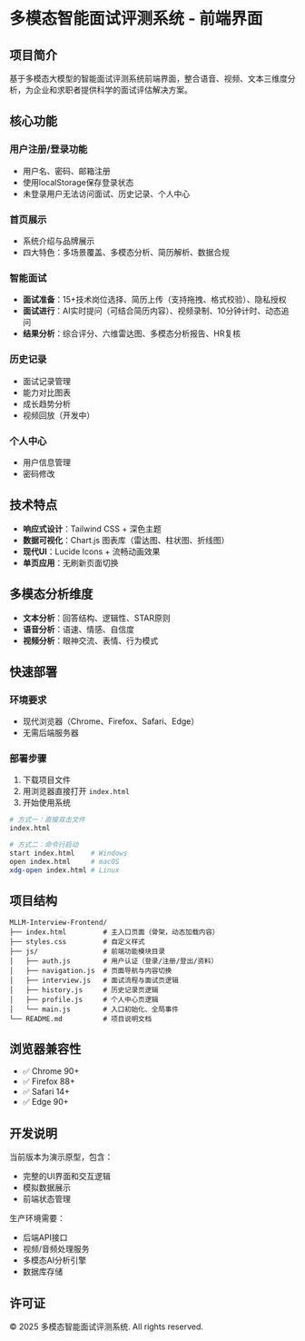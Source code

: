 # 多模态智能面试评测系统 - 前端界面

## 项目简介

基于多模态大模型的智能面试评测系统前端界面，整合语音、视频、文本三维度分析，为企业和求职者提供科学的面试评估解决方案。

## 核心功能

### 用户注册/登录功能
- 用户名、密码、邮箱注册
- 使用localStorage保存登录状态
- 未登录用户无法访问面试、历史记录、个人中心

### 首页展示
- 系统介绍与品牌展示
- 四大特色：多场景覆盖、多模态分析、简历解析、数据合规

### 智能面试
- **面试准备**：15+技术岗位选择、简历上传（支持拖拽、格式校验）、隐私授权
- **面试进行**：AI实时提问（可结合简历内容）、视频录制、10分钟计时、动态追问
- **结果分析**：综合评分、六维雷达图、多模态分析报告、HR复核

### 历史记录
- 面试记录管理
- 能力对比图表
- 成长趋势分析
- 视频回放（开发中）

### 个人中心
- 用户信息管理
- 密码修改

## 技术特点

- **响应式设计**：Tailwind CSS + 深色主题
- **数据可视化**：Chart.js 图表库（雷达图、柱状图、折线图）
- **现代UI**：Lucide Icons + 流畅动画效果
- **单页应用**：无刷新页面切换

## 多模态分析维度

- **文本分析**：回答结构、逻辑性、STAR原则
- **语音分析**：语速、情感、自信度
- **视频分析**：眼神交流、表情、行为模式

## 快速部署

### 环境要求
- 现代浏览器（Chrome、Firefox、Safari、Edge）
- 无需后端服务器

### 部署步骤
1. 下载项目文件
2. 用浏览器直接打开 `index.html`
3. 开始使用系统

```bash
# 方式一：直接双击文件
index.html

# 方式二：命令行启动
start index.html    # Windows
open index.html     # macOS
xdg-open index.html # Linux
```

## 项目结构

```
MLLM-Interview-Frontend/
├── index.html         # 主入口页面（骨架，动态加载内容）
├── styles.css         # 自定义样式
├── js/                # 前端功能模块目录
│   ├── auth.js        # 用户认证（登录/注册/登出/资料）
│   ├── navigation.js  # 页面导航与内容切换
│   ├── interview.js   # 面试流程与面试页逻辑
│   ├── history.js     # 历史记录页逻辑
│   ├── profile.js     # 个人中心页逻辑
│   └── main.js        # 入口初始化、全局事件
└── README.md          # 项目说明文档
```

## 浏览器兼容性

- ✅ Chrome 90+
- ✅ Firefox 88+
- ✅ Safari 14+
- ✅ Edge 90+

## 开发说明

当前版本为演示原型，包含：
- 完整的UI界面和交互逻辑
- 模拟数据展示
- 前端状态管理

生产环境需要：
- 后端API接口
- 视频/音频处理服务
- 多模态AI分析引擎
- 数据库存储

## 许可证

© 2025 多模态智能面试评测系统. All rights reserved.